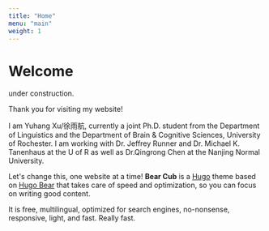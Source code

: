 ```yaml
---
title: "Home"
menu: "main"
weight: 1
---
```


# Welcome

under construction.

Thank you for visiting my website!

I am Yuhang Xu/徐雨航, currently a joint Ph.D. student from the Department of Linguistics and the Department of Brain & Cognitive Sciences, University of Rochester. I am working with Dr. Jeffrey Runner and Dr. Michael K. Tanenhaus at the U of R as well as Dr.Qingrong Chen at the Nanjing Normal University.



Let's change this, one website at a time! **Bear Cub** is a
[Hugo](https://gohugo.io/) theme based on [Hugo
Bear](https://github.com/janraasch/hugo-bearblog/) that takes care of speed and
optimization, so you can focus on writing good content.

It is free, multilingual, optimized for search engines, no-nonsense, responsive,
light, and fast. Really fast.

